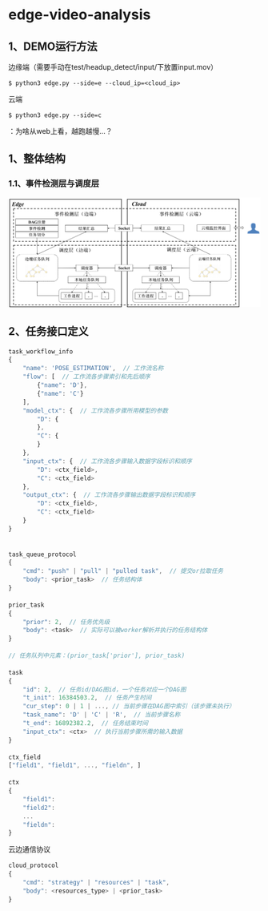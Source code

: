 # edge-video-analysis

## 1、DEMO运行方法

边缘端（需要手动在test/headup_detect/input/下放置input.mov）

```shell
$ python3 edge.py --side=e --cloud_ip=<cloud_ip>
```

云端

```shell
$ python3 edge.py --side=c
```

：为啥从web上看，越跑越慢...？

## 1、整体结构

### 1.1、事件检测层与调度层

![](./img/事件检测层-调度层.png)

## 2、任务接口定义

```js
task_workflow_info
{
    "name": 'POSE_ESTIMATION',  // 工作流名称
    "flow": [  // 工作流各步骤索引和先后顺序
        {"name": 'D'},
        {"name": 'C'}
    ],
    "model_ctx": {  // 工作流各步骤所用模型的参数
        "D": {
        },
        "C": {
        }
    },
    "input_ctx": {  // 工作流各步骤输入数据字段标识和顺序
        "D": <ctx_field>,
        "C": <ctx_field>
    },
    "output_ctx": {  // 工作流各步骤输出数据字段标识和顺序
        "D": <ctx_field>,
        "C": <ctx_field>
    }
}


task_queue_protocol
{
    "cmd": "push" | "pull" | "pulled task",  // 提交or拉取任务
    "body": <prior_task>  // 任务结构体
}

prior_task
{
    "prior": 2,  // 任务优先级
    "body": <task>  // 实际可以被worker解析并执行的任务结构体
}

// 任务队列中元素：(prior_task['prior'], prior_task)

task
{
    "id": 2,  // 任务id/DAG图id，一个任务对应一个DAG图
    "t_init": 16384503.2,  // 任务产生时间
    "cur_step": 0 | 1 | ..., // 当前步骤在DAG图中索引（该步骤未执行）
    "task_name": 'D' | 'C' | 'R',  // 当前步骤名称
    "t_end": 16892382.2,  // 任务结束时间
    "input_ctx": <ctx>  // 执行当前步骤所需的输入数据
}

ctx_field
["field1", "field1", ..., "fieldn", ]

ctx
{
    "field1":
    "field2":
    ...
    "fieldn":
}
```

云边通信协议

```js
cloud_protocol
{
    "cmd": "strategy" | "resources" | "task",
    "body": <resources_type> | <prior_task>
}
```
